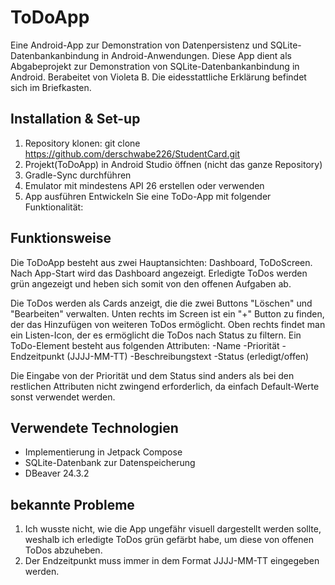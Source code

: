 # ToDoApp
Eine Android-App zur Demonstration von Datenpersistenz und SQLite-Datenbankanbindung in Android-Anwendungen. Diese App dient als Abgabeprojekt zur Demonstration von SQLite-Datenbankanbindung in Android. Berabeitet von Violeta B. Die eidesstattliche Erklärung befindet sich im Briefkasten.
## Installation & Set-up
1. Repository klonen:
 git clone https://github.com/derschwabe226/StudentCard.git
3. Projekt(ToDoApp) in Android Studio öffnen (nicht das ganze Repository)
4. Gradle-Sync durchführen
5. Emulator mit mindestens API 26 erstellen oder verwenden
6. App ausführen
Entwickeln Sie eine ToDo-App mit folgender Funktionalität:

## Funktionsweise
Die ToDoApp besteht aus zwei Hauptansichten: Dashboard, ToDoScreen.
Nach App-Start wird das Dashboard angezeigt.
Erledigte ToDos werden grün angezeigt und heben sich somit von den offenen Aufgaben ab.

Die ToDos werden als Cards anzeigt, die die zwei Buttons "Löschen" und "Bearbeiten" verwalten.
Unten rechts im Screen ist ein "+" Button zu finden, der das Hinzufügen von weiteren ToDos ermöglicht.
Oben rechts findet man ein Listen-Icon, der es ermöglicht die ToDos nach Status zu filtern.
Ein ToDo-Element besteht aus folgenden Attributen:
-Name
-Priorität
-Endzeitpunkt (JJJJ-MM-TT)
-Beschreibungstext
-Status (erledigt/offen)

Die Eingabe von der Priorität und dem Status sind anders als bei den restlichen Attributen nicht zwingend erforderlich, da einfach Default-Werte sonst verwendet werden.

## Verwendete Technologien
- Implementierung in Jetpack Compose
- SQLite-Datenbank zur Datenspeicherung
- DBeaver 24.3.2

## bekannte Probleme
1. Ich wusste nicht, wie die App ungefähr visuell dargestellt werden sollte, weshalb ich erledigte ToDos grün gefärbt habe, um diese von offenen ToDos abzuheben.
2. Der Endzeitpunkt muss immer in dem Format JJJJ-MM-TT eingegeben werden.

